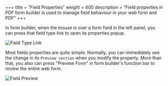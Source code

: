 +++
title = "Field Properties"
weight = 400
description = "Field properties in PDF form builder is used to manage field behaviour in your web form and PDF"
+++

In form builder, when the mouse is over a form field in the left panel, you can press that field type link to open its properties popup. 

![Field Type Link](/images/page/form/field-properties.png)


Most fields properties are quite simple. Normally, you can immediately see the change in its `Preview section` when you modify the property. More than that, you also can press "Preview Form" in form builder's function bar to review the entire web form.

![Field Preview](/images/page/form/property-preview.png)

